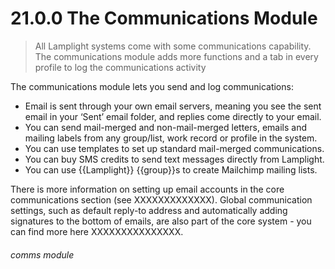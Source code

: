 # 21.0.0 The Communications Module

> All Lamplight systems come with some communications capability. The communications module adds more functions and a tab in every profile to log the communications activity

The communications module lets you send and log communications:

- Email is sent through your own email servers, meaning you see the sent email in your ‘Sent’ email folder, and replies come directly to your email.
- You can send mail-merged and non-mail-merged letters, emails and mailing labels from any group/list, work record or profile in the system.
- You can use templates to set up standard mail-merged communications.
- You can buy SMS credits to send text messages directly from Lamplight.
- You can use {{Lamplight}} {{group}}s to create Mailchimp mailing lists.

There is more information on setting up email accounts in the core communications section (see XXXXXXXXXXXXX). Global communication settings, such as default reply-to address and automatically adding signatures to the bottom of emails, are also part of the core system - you can find more here XXXXXXXXXXXXXXX.


###### comms module
